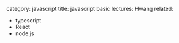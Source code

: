 category: javascript
title: javascript basic
lectures: Hwang
related:
- typescript
- React
- node.js